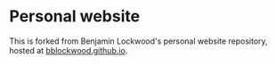 # Personal website

This is forked from Benjamin Lockwood's personal website repository, hosted at [bblockwood.github.io](bblockwood/bblockwood.github.io). 
